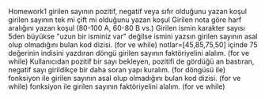 Homework1
girilen sayının pozitif, negatif veya sıfır olduğunu yazan koşul
girilen sayının tek mi çift mi olduğunu yazan koşul
Girilen nota göre harf aralığını yazan koşul (80-100 A, 60-80 B vs.)
Girilen ismin karakter sayısı 5den büyükse "uzun bir isminiz var" değilse ismini yazsın
girilen sayının asal olup olmadığını bulan kod dizisi. (for ve while)
notlar=[45,85,75,50] içinde 75 değerinin indisini yazdıran döngü
girilen sayının faktöriyelini alalım. (for ve while)
Kullanıcıdan pozitif bir sayı bekleyen, pozitifi de gördüğü an bastıran, negatif sayı girildikçe bir daha soran yapı kuralım. (for döngüsü ile)
fonksiyon ile girilen sayının asal olup olmadığını bulan kod dizisi. (for ve while)
fonksiyon ile girilen sayının faktöriyelini alalım. (for ve while)
